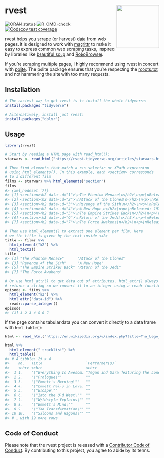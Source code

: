 
<!-- README.md is generated from README.Rmd. Please edit that file -->

# rvest <img src="man/figures/logo.png" align="right" height="139"/>

<!-- badges: start -->

[![CRAN
status](https://www.r-pkg.org/badges/version/rvest)](https://cran.r-project.org/package=rvest)
[![R-CMD-check](https://github.com/tidyverse/rvest/workflows/R-CMD-check/badge.svg)](https://github.com/tidyverse/rvest/actions)
[![Codecov test
coverage](https://codecov.io/gh/tidyverse/rvest/branch/master/graph/badge.svg)](https://codecov.io/gh/tidyverse/rvest?branch=master)

<!-- badges: end -->

rvest helps you scrape (or harvest) data from web pages. It is designed
to work with [magrittr](https://github.com/smbache/magrittr) to make it
easy to express common web scraping tasks, inspired by libraries like
[beautiful soup](https://www.crummy.com/software/BeautifulSoup/) and
[RoboBrowser](http://robobrowser.readthedocs.org/en/latest/readme.html).

If you’re scraping multiple pages, I highly recommend using rvest in
concert with [polite](https://dmi3kno.github.io/polite/). The polite
package ensures that you’re respecting the
[robots.txt](https://en.wikipedia.org/wiki/Robots_exclusion_standard)
and not hammering the site with too many requests.

## Installation

``` r
# The easiest way to get rvest is to install the whole tidyverse:
install.packages("tidyverse")

# Alternatively, install just rvest:
install.packages("dplyr")
```

## Usage

``` r
library(rvest)

# Start by reading a HTML page with read_html():
starwars <- read_html("https://rvest.tidyverse.org/articles/starwars.html")

# Then find elements that match a css selector or XPath expression
# using html_elements(). In this example, each <section> corresponds
# to a different film
films <- starwars %>% html_elements("section")
films
#> {xml_nodeset (7)}
#> [1] <section><h2 data-id="1">\nThe Phantom Menace\n</h2>\n<p>\nReleased: 1999 ...
#> [2] <section><h2 data-id="2">\nAttack of the Clones\n</h2>\n<p>\nReleased: 20 ...
#> [3] <section><h2 data-id="3">\nRevenge of the Sith\n</h2>\n<p>\nReleased: 200 ...
#> [4] <section><h2 data-id="4">\nA New Hope\n</h2>\n<p>\nReleased: 1977-05-25\n ...
#> [5] <section><h2 data-id="5">\nThe Empire Strikes Back\n</h2>\n<p>\nReleased: ...
#> [6] <section><h2 data-id="6">\nReturn of the Jedi\n</h2>\n<p>\nReleased: 1983 ...
#> [7] <section><h2 data-id="7">\nThe Force Awakens\n</h2>\n<p>\nReleased: 2015- ...

# Then use html_element() to extract one element per film. Here
# we the title is given by the text inside <h2>
title <- films %>% 
  html_element("h2") %>% 
  html_text2()
title
#> [1] "The Phantom Menace"      "Attack of the Clones"   
#> [3] "Revenge of the Sith"     "A New Hope"             
#> [5] "The Empire Strikes Back" "Return of the Jedi"     
#> [7] "The Force Awakens"

# Or use html_attr() to get data out of attributes. html_attr() always
# returns a string so we convert it to an integer using a readr function
episode <- films %>% 
  html_element("h2") %>% 
  html_attr("data-id") %>% 
  readr::parse_integer()
episode
#> [1] 1 2 3 4 5 6 7
```

If the page contains tabular data you can convert it directly to a data
frame with `html_table()`:

``` r
html <- read_html("https://en.wikipedia.org/w/index.php?title=The_Lego_Movie&oldid=998422565")

html %>% 
  html_element(".tracklist") %>% 
  html_table()
#> # A tibble: 29 x 4
#>    No.   Title                    `Performer(s)`                          Length
#>    <chr> <chr>                    <chr>                                   <chr> 
#>  1 1.    "\"Everything Is Awesom… "Tegan and Sara featuring The Lonely I… 2:43  
#>  2 2.    "\"Prologue\""           ""                                      2:28  
#>  3 3.    "\"Emmett's Morning\""   ""                                      2:00  
#>  4 4.    "\"Emmett Falls in Love… ""                                      1:11  
#>  5 5.    "\"Escape\""             ""                                      3:26  
#>  6 6.    "\"Into the Old West\""  ""                                      1:00  
#>  7 7.    "\"Wyldstyle Explains\"" ""                                      1:21  
#>  8 8.    "\"Emmett's Mind\""      ""                                      2:17  
#>  9 9.    "\"The Transformation\"" ""                                      1:46  
#> 10 10.   "\"Saloons and Wagons\"" ""                                      3:38  
#> # … with 19 more rows
```

## Code of Conduct

Please note that the rvest project is released with a [Contributor Code
of Conduct](https://rvest.tidyverse.org/CODE_OF_CONDUCT.html). By
contributing to this project, you agree to abide by its terms.
